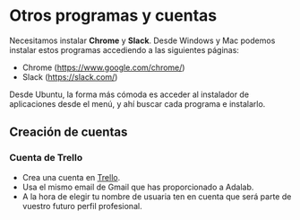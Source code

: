 # Otros programas y cuentas

Necesitamos instalar **Chrome** y **Slack**. Desde Windows y Mac podemos instalar estos programas accediendo a las siguientes páginas:

- Chrome (https://www.google.com/chrome/)
- Slack (https://slack.com/)

Desde Ubuntu, la forma más cómoda es acceder al instalador de aplicaciones desde el menú, y ahí buscar cada programa e instalarlo.

## Creación de cuentas

### Cuenta de Trello

- Crea una cuenta en [Trello](https://trello.com/).
- Usa el mismo email de Gmail que has proporcionado a Adalab.
- A la hora de elegir tu nombre de usuaria ten en cuenta que será parte de vuestro futuro perfil profesional.
